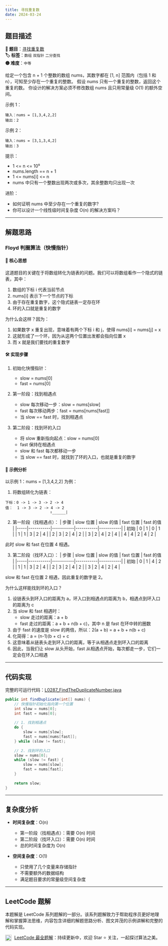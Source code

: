 ```yaml
---
title: 寻找重复数
date: 2024-03-24
---
```


## 题目描述

**🔗 题目**：[寻找重复数](https://leetcode.cn/problems/find-the-duplicate-number/)  
**🏷️ 标签**：`数组` `双指针` `二分查找`  
**🟡 难度**：`中等`  

给定一个包含 n + 1 个整数的数组 nums，其数字都在 [1, n] 范围内（包括 1 和 n），可知至少存在一个重复的整数。
假设 nums 只有一个重复的整数，返回这个重复的数。
你设计的解决方案必须不修改数组 nums 且只用常量级 O(1) 的额外空间。

示例 1：
```
输入：nums = [1,3,4,2,2]
输出：2
```

示例 2：
```
输入：nums = [3,1,3,4,2]
输出：3
```

提示：
- 1 <= n <= 10⁵
- nums.length == n + 1
- 1 <= nums[i] <= n
- nums 中只有一个整数出现两次或多次，其余整数均只出现一次

进阶：
- 如何证明 nums 中至少存在一个重复的数字?
- 你可以设计一个线性级时间复杂度 O(n) 的解决方案吗？

---

## 解题思路
### Floyd 判圈算法（快慢指针）

#### 📝 核心思想
这道题目的关键在于将数组转化为链表的问题。我们可以将数组看作一个隐式的链表，其中：
1. 数组的下标 i 代表当前节点
2. nums[i] 表示下一个节点的下标
3. 由于存在重复数字，这个隐式链表一定存在环
4. 环的入口就是重复的数字

为什么会这样？因为：
1. 如果数字 x 重复出现，意味着有两个下标 i 和 j，使得 nums[i] = nums[j] = x
2. 这就形成了一个环，因为从这两个位置出发都会指向位置 x
3. 而 x 就是我们要找的重复数字

#### 🛠️ 实现步骤
1. 初始化快慢指针：
   - slow = nums[0]
   - fast = nums[0]

2. 第一阶段：找到相遇点
   - slow 每次移动一步：slow = nums[slow]
   - fast 每次移动两步：fast = nums[nums[fast]]
   - 当 slow == fast 时，找到相遇点

3. 第二阶段：找到环的入口
   - 将 slow 重新指向起点：slow = nums[0]
   - fast 保持在相遇点
   - slow 和 fast 每次都移动一步
   - 当 slow == fast 时，就找到了环的入口，也就是重复的数字

#### 🧩 示例分析
以示例 1：nums = [1,3,4,2,2] 为例：

1. 将数组转化为链表：
```
下标：0 -> 1 -> 3 -> 2 -> 4
值：  1 -> 3 -> 2 -> 4 -> 2
                    ↑______|
```

2. 第一阶段（找相遇点）：
| 步骤 | slow 位置 | slow 的值 | fast 位置 | fast 的值 |
|-----|-----------|-----------|-----------|-----------|
| 初始 | 0 | 1 | 0 | 1 |
| 1 | 1 | 3 | 2 | 4 |
| 2 | 3 | 2 | 4 | 2 |
| 3 | 2 | 4 | 2 | 4 |
| 4 | 4 | 2 | 4 | 2 |

此时 slow 和 fast 在位置 4 相遇。

3. 第二阶段（找环入口）：
| 步骤 | slow 位置 | slow 的值 | fast 位置 | fast 的值 |
|-----|-----------|-----------|-----------|-----------|
| 初始 | 0 | 1 | 4 | 2 |
| 1 | 1 | 3 | 2 | 4 |
| 2 | 3 | 2 | 4 | 2 |
| 3 | 2 | 4 | 2 | 4 |

slow 和 fast 在位置 2 相遇，因此重复的数字是 2。

为什么这样能找到环的入口？
1. 设链表头到环入口的距离为 a，环入口到相遇点的距离为 b，相遇点到环入口的距离为 c
2. 当 slow 和 fast 相遇时：
   - slow 走过的距离：a + b
   - fast 走过的距离：a + b + n(b + c)，其中 n 是 fast 在环中转的圈数
3. 由于 fast 的速度是 slow 的两倍，所以：2(a + b) = a + b + n(b + c)
4. 化简得：a = (n-1)(b + c) + c
5. 这意味着从链表头走到环入口的距离，等于从相遇点走到环入口的距离
6. 因此，当我们让 slow 从头开始，fast 从相遇点开始，每次都走一步，它们一定会在环入口相遇

---

## 代码实现

完整的可运行代码：[L0287_FindTheDuplicateNumber.java](../src/main/java/L0287_FindTheDuplicateNumber.java)

```java
public int findDuplicate(int[] nums) {
    // 快慢指针初始化指向第一个位置
    int slow = nums[0];
    int fast = nums[0];
    
    // 1. 找到相遇点
    do {
        slow = nums[slow];
        fast = nums[nums[fast]];
    } while (slow != fast);
    
    // 2. 找到环的入口
    slow = nums[0];
    while (slow != fast) {
        slow = nums[slow];
        fast = nums[fast];
    }
    
    return slow;
}
```

---

## 复杂度分析

- **时间复杂度**：O(n)
  - 第一阶段（找相遇点）：需要 O(n) 时间
  - 第二阶段（找环入口）：需要 O(n) 时间
  - 总的时间复杂度为 O(n)

- **空间复杂度**：O(1)
  - 只使用了几个变量来存储指针
  - 不需要额外的数据结构
  - 满足题目要求的常量级空间复杂度

---

## LeetCode 题解

本题解是 LeetCode 系列题解的一部分。该系列题解致力于帮助程序员更好地理解和掌握算法思维，内容包含详细的解题思路分析、图文并茂的示例讲解和完整的代码实现。

<img src="https://github.githubassets.com/images/modules/logos_page/GitHub-Mark.png" alt="GitHub" width="20" style="vertical-align: middle; margin-right: 5px"> [LeetCode 最全题解](https://github.com/LjyYano/LeetCode)：持续更新中，欢迎 Star ⭐️ 关注，一起探讨算法之美。 